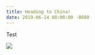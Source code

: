 ```yaml
---
title: Heading to China!
date: 2019-06-14 00:00:00 -0600
---
```


Test

![](https://upload.wikimedia.org/wikipedia/commons/thumb/4/47/Croce-Mozart-Detail.jpg/185px-Croce-Mozart-Detail.jpg)


